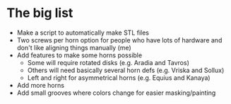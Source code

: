 The big list
============

* Make a script to automatically make STL files
* Two screws per horn option for people who have lots of hardware and don't
  like aligning things manually (me)
* Add features to make some horns possible
    * Some will require rotated disks (e.g. Aradia and Tavros)
    * Others will need basically several horn defs (e.g. Vriska and Sollux)
    * Left and right for asymmetrical horns (e.g. Equius and Kanaya)
* Add more horns
* Add small grooves where colors change for easier masking/painting
